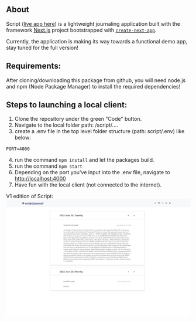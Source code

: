 ## About
Script ([live app here](https://script-vert.vercel.app/)) is a lightweight journaling application built with the framework [Next.js](https://nextjs.org/) project bootstrapped with [`create-next-app`](https://github.com/vercel/next.js/tree/canary/packages/create-next-app).

Currently, the application is making its way towards a functional demo app, stay tuned for the full version!

## Requirements:
After cloning/downloading this package from github, you will need node.js and npm (Node Package Manager) to install the required dependencies!

## Steps to launching a local client:


1. Clone the repository under the green "Code" button.
2. Navigate to the local folder path: /script/.... 
3. create a .env file in the top level folder structure (path: script/.env) like below:
```
PORT=4000
```
4. run the command `npm install` and let the packages build.
5. run the command `npm start`
6. Depending on the port you've input into the .env file, navigate to [http://localhost:4000](http://localhost:4000) 
7. Have fun with the local client (not connected to the internet).

V1 edition of Script: 
<img src="./Script_v1_demo_image.png"
     alt="demo png"
 />
